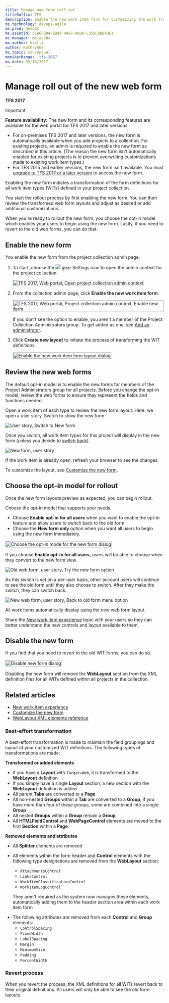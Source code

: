```yaml
---
title: Manage new form roll out
titleSuffix: TFS    
description: Enable the new work item form for customizing the work tracking experience in Azure DevOps Services & Team Foundation Server  
ms.technology: devops-agile
ms.prod: devops
ms.assetid: 51A6F894-9B45-4A07-9DDB-C359C8BB4DE1
ms.manager: mijacobs
ms.author: kaelli
author: KathrynEE
ms.topic: conceptual
monikerRange: 'tfs-2017'
ms.date: 03/16/2017
---
```


# Manage roll out of the new web form

**TFS 2017**

> [!IMPORTANT]  
> **Feature availability:** The new form and its corresponding features are available for the web portal for TFS 2017 and later versions.
> - For on-premises TFS 2017 and later versions, the new form is automatically available when you add projects to a collection. For existing projects, an admin is required to enable the new form as described in this article. (The reason the new form isn't automatically enabled for existing projects is to prevent overwriting customizations made to existing work item types.) 
> - For TFS 2015 and earlier versions, the new form isn't available. You must [upgrade to TFS 2017 or a later version](https://visualstudio.microsoft.com/downloads) to access the new form.

Enabling the new form initiates a transformation of the form definitions for all work item types (WITs) defined in your project collection. 

You start the rollout process by first enabling the new form. You can then review the transformed web form layouts and adjust as desired or add additional customizations. 

When you're ready to rollout the new form, you choose the opt-in model which enables your users to begin using the new form. Lastly, if you need to revert to the old web forms, you can do that.  


<a id="enable"></a>
## Enable the new form  

You enable the new form from the project collection admin page.     

1. To start, choose the ![](../media/icons/gear_icon.png) gear Settings icon to open the admin context for the project collection.  

	<img src="media/manage-new-form-open-tcp-admin-context.png" alt="TFS 2017, Web portal, Open project collection admin context" style="border: 1px solid #C3C3C3;" /> 

2. From the collection admin page, click **Enable the new work item form**. 

	<img src="media/manage-new-form-enable-new-form.png" alt="TFS 2017, Web portal, Project collection admin context, Enable new form" style="border: 2px solid #C3C3C3;" />

	If you don't see the option to enable, you aren't a member of the Project Collection Administrators group. To get added as one, see [Add an administrator](../organizations/security/set-project-collection-level-permissions.md).  

4. Click **Create new layout** to initiate the process of transforming the WIT definitions.  

	<img src="media/manage-new-form-enable-new-form-dialog.png" alt="Enable the new work item form layout dialog" style="border: 2px solid #C3C3C3;" />

<!---
You enable the new form from the project collection admin page.    

1. To start, open the admin context for the project.  

	![Open admin context](../organizations/settings/work/media/team-services-open-admin-context.png)  

2. From the collection admin page, click **Enable the new work item form**. 

	![Process tab](media/m-new-form-admin-enable.png)

	If you don't see the option to enable, you aren't a member of the Project Collection Administrators group. To get added as one, see [Add an administrator](../organizations/security/set-project-collection-level-permissions.md).  

4. Click Create new layout to initiate the process of transforming the WIT definitions.  

	![Process tab](media/m_new-form-enable.png)  
-->

<a id="review"></a>
## Review the new web forms  

The default opt-in model is to enable the new forms for members of the Project Administrators group for all projects. Before you change the opt-in model, review the web forms to ensure they represent the fields and functions needed. 

Open a work item of each type to review the new form layout. Here, we open a user story. Switch to show the new form. 

![User story, Switch to New form](media/m-new-form-try-switch.png)
 
Once you switch, all work item types for this project will display in the new form (unless you decide to [switch back](process/new-work-item-experience.md#switch-back)).  

![New form, user story](media/new-form-user-story.png)  

If the work item is already open, refresh your browser to see the changes. 

To customize the layout, see [Customize the new form](customize-wit-form.md). 

<a id="opt-in"></a>
## Choose the opt-in model for rollout  
Once the new form layouts preview as expected, you can begin rollout. 

Choose the opt-in model that supports your needs. 
- Choose **Enable opt-in for all users** when you want to enable the opt-in feature and allow users to switch back to the old form
- Choose the **New form only** option when you want all users to begin using the new form immediately.  

<img src="media/manage-new-form-choose-opt-in-dialog.png" alt="Choose the opt-in mode for the new form dialog" style="border: 2px solid #C3C3C3;" />

If you choose **Enable opt-in for all users**, users will be able to choose when they convert to the new form view. 

![Old web form, user story, Try the new form option](media/m-new-form-try-switch.png)  

As this switch is set on a per-user basis, other account users will continue to see the old form until they also choose to switch. After they make the switch, they can switch back.  

![New web form, user story, Back to old form menu option](media/m-new-form-user-story-switch-to-old-form.png)  

All work items automatically display using the new web form layout.  

Share the [New work item experience](process/new-work-item-experience.md) topic with your users so they can better understand the new controls and layout available to them.  

<a id="disable"></a>
## Disable the new form  

If you find that you need to revert to the old WIT forms, you can do so.  

<img src="media/manage-new-form-disable-dialog.png" alt="Disable new form dialog" style="border: 2px solid #C3C3C3;" />

Disabling the new form will remove the **WebLayout** section from the XML definition files for all WITs defined within all projects in the collection.  


## Related articles

- [New work item experience](process/new-work-item-experience.md) 
- [Customize the new form](customize-wit-form.md)  
- [WebLayout XML elements reference](xml/weblayout-xml-elements.md)  

### Best-effort transformation 

A best-effort transformation is made to maintain the field groupings and layout of your customized WIT definitions. The following types of transformations are made:  

**Transformed or added elements**  

<ul>
<li>If you have a <strong>Layout</strong> with <code>Target=Web</code>, it is transformed to the <strong>WebLayout</strong> definition</li>
<li>If you simply have a single <strong>Layout</strong> section, a new section with the <strong>WebLayout</strong> definition is added</li>
<li>All parent <strong>Tabs</strong> are converted to a <strong>Page</strong></li>
<li>All non-nested <strong>Groups</strong> within a <strong>Tab</strong> are converted to a <strong>Group</strong>; if you have more than four of these groups, some are combined into a single <strong>Group</strong> </li>
<li>All nested <strong>Groups</strong> within a <strong>Group</strong> remain a <strong>Group</strong> </li>
<li>All <strong>HTMLFieldControl</strong> and <strong>WebPageControl</strong> elements are moved to the first <strong>Section</strong> within a <strong>Page</strong>. </li>
</ul>

**Removed elements and attributes**  

<ul>
<li>All <strong>Splitter</strong> elements are removed </li>
<li><p>All elements within the form header and <strong>Control</strong> elements with the following type designations are removed from the <strong>WebLayout</strong> section:</p>
<ul>
<li><code>AttachmentsControl</code></li>
<li><code>LinksControl</code> </li>
<li><code>WorkItemClassificationControl</code></li>
<li><code>WorkItemLogControl</code></li>
</ul>
<p>They aren&#39;t required as the system now manages these elements, automatically adding them to the header section area within each work item form</p>
</li>
<li>The following attributes are removed from each <strong>Control</strong> and <strong>Group</strong> elements:
<ul>
<li><code>ControlSpacing</code></li>
<li><code>FixedWidth</code> </li>
<li><code>LabelSpacing</code></li>
<li><code>Margin</code> </li>
<li><code>MinimumSize</code></li>
<li><code>Padding</code></li>
<li><code>PercentWidth</code> </li>
</ul>
</li>
</ul>


### Revert process  

When you revert the process, the XML definitions for all WITs revert back to their original definitions. All users will only be able to see the old form layouts. 

<!---
###Visual Studio work item forms   

Certain new controls are added to the Layout section, such as the Development and Discussion section controls. However, these do not display unless XXX. 
-->